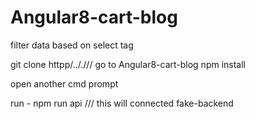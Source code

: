 # Angular8-cart-blog
filter data based on select tag


git clone  httpp/.././//
go to  Angular8-cart-blog
npm install

open another cmd prompt

run -   npm run api  /// this will connected fake-backend


